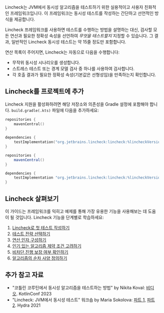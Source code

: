 [//]: # (title: Lincheck 가이드)

Lincheck는 JVM에서 동시성 알고리즘을 테스트하기 위한 실용적이고 사용자 친화적인 프레임워크입니다. 이 프레임워크는 동시성 테스트를 작성하는 간단하고 선언적인 방식을 제공합니다.

Lincheck 프레임워크를 사용하면 테스트를 수행하는 방법을 설명하는 대신, 검사할 모든 연산과 필요한 정확성 속성을 선언하여 _무엇을 테스트할지_ 지정할 수 있습니다. 그 결과, 일반적인 Lincheck 동시성 테스트는 약 15줄 정도만 포함합니다.

연산 목록이 주어지면, Lincheck는 자동으로 다음을 수행합니다:

*   무작위 동시성 시나리오를 생성합니다.
*   스트레스 테스트 또는 경계 모델 검사 중 하나를 사용하여 검사합니다.
*   각 호출 결과가 필요한 정확성 속성(기본값은 선형성임)을 만족하는지 확인합니다.

## Lincheck를 프로젝트에 추가

Lincheck 지원을 활성화하려면 해당 저장소와 의존성을 Gradle 설정에 포함해야 합니다. `build.gradle(.kts)` 파일에 다음을 추가하세요:

<tabs group="build-script">
<tab title="코틀린" group-key="kotlin">

```kotlin
repositories {
    mavenCentral()
}
 
dependencies {
    testImplementation("org.jetbrains.lincheck:lincheck:%lincheckVersion%")
}
```

</tab>
<tab title="그루비" group-key="groovy">

```groovy
repositories {
    mavenCentral()
}

dependencies {
    testImplementation "org.jetbrains.lincheck:lincheck:%lincheckVersion%"
}
```

</tab>
</tabs>

## Lincheck 살펴보기

이 가이드는 프레임워크를 익히고 예제를 통해 가장 유용한 기능을 사용해보는 데 도움이 될 것입니다. Lincheck 기능을 단계별로 학습하세요:

1.  [Lincheck로 첫 테스트 작성하기](introduction.md)
2.  [테스트 전략 선택하기](testing-strategies.md)
3.  [연산 인자 구성하기](operation-arguments.md)
4.  [인기 있는 알고리즘 제약 조건 고려하기](constraints.md)
5.  [비차단 진행 보장 여부 확인하기](progress-guarantees.md)
6.  [알고리즘의 순차 사양 정의하기](sequential-specification.md)

## 추가 참고 자료
*   "코틀린 코루틴에서 동시성 알고리즘을 테스트하는 방법" by Nikita Koval: [비디오](https://youtu.be/jZqkWfa11Js). KotlinConf 2023
*   "Lincheck: JVM에서 동시성 테스트" 워크숍 by Maria Sokolova: [파트 1](https://www.youtube.com/watch?v=YNtUK9GK4pA), [파트 2](https://www.youtube.com/watch?v=EW7mkAOErWw). Hydra 2021